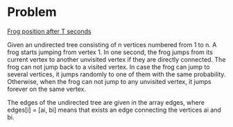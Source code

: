 # Problem
[Frog position after T seconds](https://leetcode.com/problems/frog-position-after-t-seconds/)

Given an undirected tree consisting of n vertices numbered from 1 to n.
A frog starts jumping from vertex 1. In one second, the frog jumps from its current
vertex to another unvisited vertex if they are directly connected. The frog can not jump back to a visited vertex.
In case the frog can jump to several vertices, it jumps randomly to one of them with the same probability. 
Otherwise, when the frog can not jump to any unvisited vertex, it jumps forever on the same vertex.

The edges of the undirected tree are given in the array edges,
where edges[i] = [ai, bi] means that exists an edge
connecting the vertices ai and bi.
